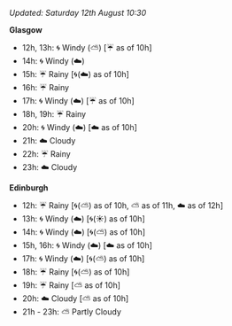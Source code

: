 *Updated: Saturday 12th August 10:30*

**Glasgow**

* 12h, 13h: :cyclone: Windy (:partly_sunny:) [:umbrella: as of 10h]
* 14h: :cyclone: Windy (:cloud:)
* 15h: :umbrella: Rainy [:cyclone:(:cloud:) as of 10h]
* 16h: :umbrella: Rainy
* 17h: :cyclone: Windy (:cloud:) [:umbrella: as of 10h]
* 18h, 19h: :umbrella: Rainy
* 20h: :cyclone: Windy (:cloud:) [:cloud: as of 10h]
* 21h: :cloud: Cloudy
* 22h: :umbrella: Rainy
* 23h: :cloud: Cloudy

**Edinburgh**

* 12h: :umbrella: Rainy [:cyclone:(:partly_sunny:) as of 10h, :partly_sunny: as of 11h, :cloud: as of 12h]
* 13h: :cyclone: Windy (:cloud:) [:cyclone:(:sunny:) as of 10h]
* 14h: :cyclone: Windy (:cloud:) [:cyclone:(:partly_sunny:) as of 10h]
* 15h, 16h: :cyclone: Windy (:cloud:) [:cloud: as of 10h]
* 17h: :cyclone: Windy (:cloud:) [:cyclone:(:partly_sunny:) as of 10h]
* 18h: :umbrella: Rainy [:cyclone:(:partly_sunny:) as of 10h]
* 19h: :umbrella: Rainy [:partly_sunny: as of 10h]
* 20h: :cloud: Cloudy [:partly_sunny: as of 10h]
* 21h - 23h: :partly_sunny: Partly Cloudy

